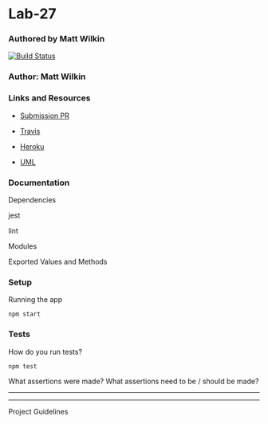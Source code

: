 # Lab-27

### Authored by Matt Wilkin


[![Build Status](https://www.travis-ci.com/mwilkin-401-advanced-javascript/lab-27.svg?branch=master)](https://www.travis-ci.com/mwilkin-401-advanced-javascript/lab-27)

### Author: Matt Wilkin

### Links and Resources
* [Submission PR](https://github.com/mwilkin-401-advanced-javascript/lab-27/pull/1)

* [Travis](https://www.travis-ci.com/mwilkin-401-advanced-javascript/lab-27)

* [Heroku]()

* [UML]()

### Documentation

Dependencies

jest

lint

Modules


Exported Values and Methods


### Setup

Running the app

`npm start`

### Tests

How do you run tests?

`npm test`

What assertions were made?
What assertions need to be / should be made?

_________________
_________________

Project Guidelines